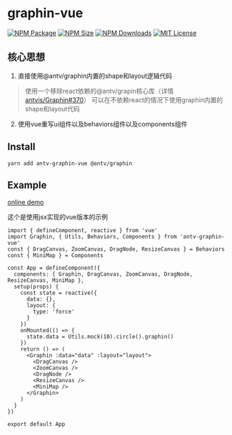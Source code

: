 # graphin-vue

<a href="https://www.npmjs.com/package/antv-graphin-vue"><img alt="NPM Package" src="https://img.shields.io/npm/v/antv-graphin-vue.svg?style=flat-square"></a>
<a href="https://www.npmjs.com/package/antv-graphin-vue"><img alt="NPM Size" src="https://img.shields.io/bundlephobia/minzip/antv-graphin-vue"></a>
<a href="https://www.npmjs.com/package/antv-graphin-vue"><img alt="NPM Downloads" src="https://img.shields.io/npm/dm/antv-graphin-vue?logo=npm&style=flat-square"></a>
<a href="/LICENSE"><img src="https://img.shields.io/github/license/lloydzhou/graphin-vue?style=flat-square" alt="MIT License"></a>

## 核心思想
1. 直接使用@antv/graphin内置的shape和layout逻辑代码
> 使用一个移除react依赖的@antv/grapin核心库（详情[antvis/Graphin#370](https://github.com/antvis/Graphin/pull/370)）
> 可以在不依赖react的情况下使用graphin内置的shape和layout代码

2. 使用vue重写ui组件以及behaviors组件以及components组件

## Install
```
yarn add antv-graphin-vue @antv/graphin
```

## Example

[online demo](https://codesandbox.io/s/graphin-vue-demo-460uf7)


这个是使用jsx实现的vue版本的示例
```
import { defineComponent, reactive } from 'vue'
import Graphin, { Utils, Behaviors, Components } from 'antv-graphin-vue'
const { DragCanvas, ZoomCanvas, DragNode, ResizeCanvas } = Behaviors
const { MiniMap } = Components

const App = defineComponent({
  components: { Graphin, DragCanvas, ZoomCanvas, DragNode, ResizeCanvas, MiniMap },
  setup(props) {
    const state = reactive({
      data: {},
      layout: {
        type: 'force'
      }
    })
    onMounted(() => {
      state.data = Utils.mock(10).circle().graphin()
    })
    return () => (
      <Graphin :data="data" :layout="layout">
        <DragCanvas />
        <ZoomCanvas />
        <DragNode />
        <ResizeCanvas />
        <MiniMap />
      </Graphin>
    )
  }
})

export default App

```



